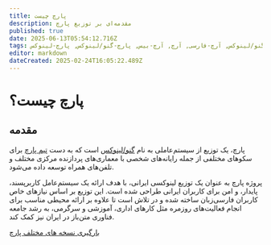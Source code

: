 ```yaml
---
title: پارچ چیست
description: مقدمه‌ای بر توزیع پارچ
published: true
date: 2025-06-13T05:54:12.716Z
tags: پارچ, لینوکس, گنو, گنو/لینوکس, توزیع-گنو/لینوکس, آرچ-فارسی, آرچ, آرچ-بیس, پارچ-گنو/لینوکس, پارچ-لینوکس
editor: markdown
dateCreated: 2025-02-24T16:05:22.489Z
---
```


# پارچ چیست؟
## مقدمه
پارچ، یک توزیع از سیستم‌عاملی به نام [گنو/لینوکس](/fa/linux) است که به دست [تیم پارچ](https://parchlinux.com/team) برای سکوهای مختلفی از جمله رایانه‌های شخصی با معماری‌های پردازنده مرکزی مختلف و تلفن‌های همراه توسعه داده می‌شود.

پروژه پارچ به عنوان یک توزیع لینوکسی ایرانی، با هدف ارائه یک سیستم‌عامل کاربرپسند، پایدار، و امن برای کاربران ایرانی طراحی شده است. این توزیع بر اساس نیازهای خاص کاربران فارسی‌زبان ساخته شده و در تلاش است تا علاوه بر ارائه محیطی مناسب برای انجام فعالیت‌های روزمره مثل کارهای اداری، آموزشی و سرگرمی، به رشد جامعه فناوری متن‌باز در ایران نیز کمک کند.

[بارگیری نسخه های مختلف پارچ](https://parchlinux.com/download)